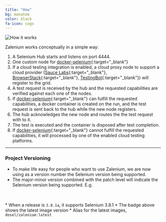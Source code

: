 ```yaml
---
title: "How"
bg: manatee
color: black
fa-icon: cogs
---
```


![How it works](img/how_it_works.gif)

Zalenium works conceptually in a simple way:

1. A Selenium Hub starts and listens on port 4444.
2. One custom node for [docker-selenium](https://github.com/elgalu/docker-selenium){:target="_blank"} 
3. If a cloud testing integration is enabled, a cloud proxy node to support a cloud provider 
([Sauce Labs](https://saucelabs.com/){:target="_blank"},  [BrowserStack](https://www.browserstack.com/){:target="_blank"}, 
[TestingBot](https://testingbot.com/){:target="_blank"}) will register to the grid.
4. A test request is received by the hub and the requested capabilities are verified against each one of the nodes.
5. If [docker-selenium](https://github.com/elgalu/docker-selenium){:target="_blank"} can fulfill the 
requested capabilities, a docker container is created on the run, and the test request is sent back to the hub while 
the new node registers.
5. The hub acknowledges the new node and routes the the test request with to it.
6. The test is executed and the container is disposed after test completion.
7. If [docker-selenium](https://github.com/elgalu/docker-selenium){:target="_blank"} cannot fulfill 
the requested capabilities, it will processed by one of the enabled cloud testing platforms.

***

### Project Versioning
* To make life easy for people who want to use Zalenium, we are now using as a version number the Selenium version
being supported.
* The major-minor version combined with the patch level will indicate the Selenium version being supported. E.g.
<br>
<br>
  * When a release is <code class="bg-light text-dark">3.8.1a</code>, it supports Selenium 3.8.1
  * The badge above shows the latest image version
  * Alias for the latest images, <code class="bg-light text-dark">dosel/zalenium:latest</code>
